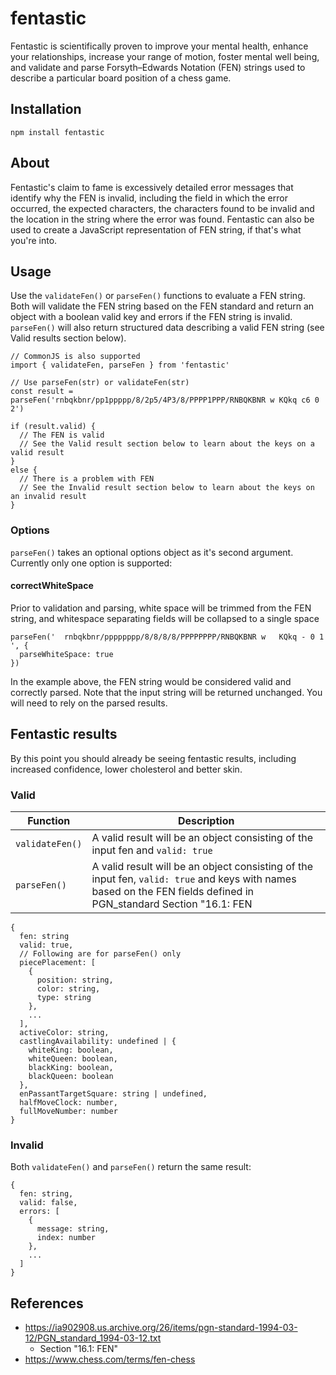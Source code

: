 # fentastic
Fentastic is scientifically proven to improve your mental health, enhance your relationships, increase your range of motion, foster mental well being, and validate and parse Forsyth–Edwards Notation (FEN) strings used to describe a particular board position of a chess game.

## Installation

```
npm install fentastic
```


## About

Fentastic's claim to fame is excessively detailed error messages that identify why the FEN is invalid, including the field in which the error occurred, the expected characters, the characters found to be invalid and the location in the string where the error was found. Fentastic can also be used to create a JavaScript representation of FEN string, if that's what you're into.

## Usage

Use the `validateFen()` or `parseFen()` functions to evaluate a FEN string. Both will validate the FEN string based on the FEN standard and return an object with a boolean valid key and errors if the FEN string is invalid. `parseFen()` will also return structured data describing a valid FEN string (see Valid results section below).

```
// CommonJS is also supported
import { validateFen, parseFen } from 'fentastic'

// Use parseFen(str) or validateFen(str)
const result = parseFen('rnbqkbnr/pp1ppppp/8/2p5/4P3/8/PPPP1PPP/RNBQKBNR w KQkq c6 0 2')

if (result.valid) {
  // The FEN is valid
  // See the Valid result section below to learn about the keys on a valid result
}
else {
  // There is a problem with FEN
  // See the Invalid result section below to learn about the keys on an invalid result 
}
```
### Options
`parseFen()` takes an optional options object as it's second argument. Currently only one option is supported:

#### correctWhiteSpace
Prior to validation and parsing, white space will be trimmed from the FEN string, and whitespace separating fields will be collapsed to a single space
```
parseFen('  rnbqkbnr/pppppppp/8/8/8/8/PPPPPPPP/RNBQKBNR w   KQkq - 0 1 ', {
  parseWhiteSpace: true
})
```
In the example above, the FEN string would be considered valid and correctly parsed. Note that the input string will be returned unchanged. You will need to rely on the parsed results. 

## Fentastic results
By this point you should already be seeing fentastic results, including increased confidence, lower cholesterol and better skin.

### Valid
| Function | Description |
| - | - |
| `validateFen()` | A valid result will be an object consisting of the input fen and `valid: true`
| `parseFen()` | A valid result will be an object consisting of the input fen, `valid: true` and keys with names based on the FEN fields defined in PGN_standard Section "16.1: FEN |

```
{
  fen: string 
  valid: true,
  // Following are for parseFen() only
  piecePlacement: [
    {
      position: string,
      color: string,
      type: string 
    },
    ...
  ],
  activeColor: string,
  castlingAvailability: undefined | {
    whiteKing: boolean,
    whiteQueen: boolean,
    blackKing: boolean,
    blackQueen: boolean
  },
  enPassantTargetSquare: string | undefined,
  halfMoveClock: number,
  fullMoveNumber: number
}

```
### Invalid
Both `validateFen()` and `parseFen()` return the same result:
```
{
  fen: string,
  valid: false,
  errors: [
    {
      message: string,
      index: number
    },
    ...
  ]
}
```
## References
* https://ia902908.us.archive.org/26/items/pgn-standard-1994-03-12/PGN_standard_1994-03-12.txt
  * Section "16.1: FEN"
* https://www.chess.com/terms/fen-chess